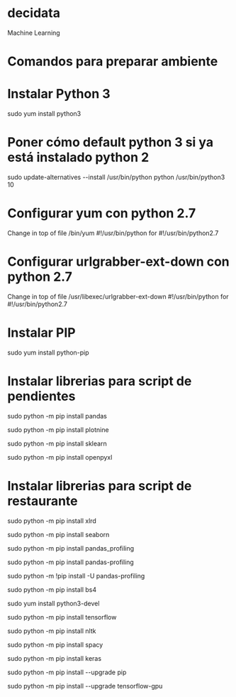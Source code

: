 # decidata
Machine Learning

# Comandos para preparar ambiente

# Instalar Python 3
sudo yum install python3

# Poner cómo default python 3 si ya está instalado python 2
sudo update-alternatives --install /usr/bin/python python /usr/bin/python3 10

# Configurar yum con python 2.7
Change in top of file /bin/yum
#!/usr/bin/python
for
#!/usr/bin/python2.7

# Configurar urlgrabber-ext-down  con python 2.7
Change in top of file /usr/libexec/urlgrabber-ext-down
#!/usr/bin/python
for
#!/usr/bin/python2.7

# Instalar PIP
sudo yum install python-pip

# Instalar librerias para script de pendientes

sudo python -m pip install pandas

sudo python -m pip install plotnine

sudo python -m pip install sklearn

sudo python -m pip install openpyxl

# Instalar librerias para script de restaurante

sudo python -m pip install xlrd

sudo python -m pip install seaborn

sudo python -m pip install pandas_profiling

sudo python -m pip install pandas-profiling

sudo python -m !pip install -U pandas-profiling

sudo python -m pip install bs4

sudo yum install python3-devel

sudo python -m pip install tensorflow

sudo python -m pip install nltk

sudo python -m pip install spacy

sudo python -m pip install keras

sudo python -m pip install --upgrade pip

sudo python -m pip install --upgrade tensorflow-gpu
